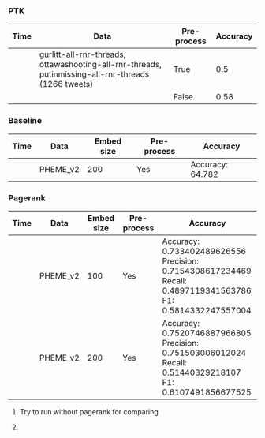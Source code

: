 ### PTK

Time | Data | Pre-process | Accuracy
--- | --- | --- | ---
| | gurlitt-all-rnr-threads, ottawashooting-all-rnr-threads, putinmissing-all-rnr-threads (1266 tweets) | True | 0.5
| | | False | 0.58

### Baseline
Time | Data | Embed size | Pre-process | Accuracy
--- | --- | --- | --- | ---
| | PHEME_v2 | 200 | Yes | Accuracy: 64.782

### Pagerank

Time | Data | Embed size | Pre-process | Accuracy
--- | --- | --- | --- | ---
| | PHEME_v2 | 100 | Yes | Accuracy: 0.733402489626556 <br>Precision: 0.7154308617234469 <br>Recall: 0.4897119341563786 <br>F1: 0.5814332247557004
| | PHEME_v2 | 200 | Yes | Accuracy: 0.7520746887966805 <br>Precision: 0.751503006012024 <br>Recall: 0.51440329218107 <br>F1: 0.6107491856677525


1. Try to run without pagerank for comparing


2. 